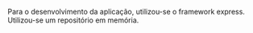 Para o desenvolvimento da aplicação, utilizou-se o framework express. Utilizou-se um repositório em memória.
